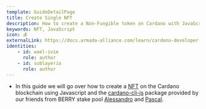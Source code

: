 ```yaml
---
template: GuideDetailPage
title: Create Single NFT
description: How to create a Non-Fungible token on Cardano with JavaScript.
keywords: NFT, JavaScript
icon: 💰
externalLink: https://docs.armada-alliance.com/learn/cardano-developer-guides/nft-native-assets
identities: 
    - id: wael-ivie
      role: author
    - id: sublayerio
      role: author
---
```


- In this guide we will go over how to create a [NFT](/en/terms/nft.md) on the Cardano blockchain using Javascript and the [cardano-cli-js](/en/terms/cardano-cli-js.md) package provided by our friends from BERRY stake pool [Alessandro](/en/identities/alessandro-berry.md) and [Pascal](/en/identities/pascal-berry.md).



<YoutubeVideo url="https://www.youtube.com/watch?v=OeOliguGn7Y" />